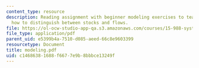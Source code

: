 ```yaml
---
content_type: resource
description: Reading assignment with beginner modeling exercises to teach the reader
  how to distinguish between stocks and flows.
file: https://ol-ocw-studio-app-qa.s3.amazonaws.com/courses/15-988-system-dynamics-self-study-fall-1998-spring-1999/c14686381688f6677e9b8bbbce13249f_modeling.pdf
file_type: application/pdf
parent_uid: e5399b4a-7510-d085-aeed-66c8e9603399
resourcetype: Document
title: modeling.pdf
uid: c1468638-1688-f667-7e9b-8bbbce13249f
---
```

